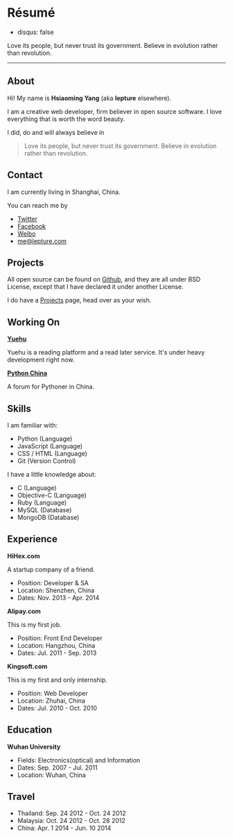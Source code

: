 # Résumé

- disqus: false

Love its people, but never trust its government. Believe in evolution rather than revolution.

---------

## About

Hi! My name is **Hsiaoming Yang** (aka **lepture** elsewhere).

I am a creative web developer, firm believer in open source software.
I love everything that is worth the word beauty.

I did, do and will always believe in

> Love its people, but never trust its government.
> Believe in evolution rather than revolution.

## Contact

I am currently living in Shanghai, China.

You can reach me by

- [Twitter](https://twitter.com/lepture)
- [Facebook](https://facebook.com/lepture)
- [Weibo](http://weibo.com/lepture)
- <me@lepture.com>


## Projects

All open source can be found on [Github](https://github.com/lepture),
and they are all under BSD License, except that I have declared it under
another License.

I do have a [Projects](http://lab.lepture.com/) page, head over as your wish.

## Working On

**[Yuehu](http://yuehu.me)**

Yuehu is a reading platform and a read later service. It's under heavy
development right now.


**[Python China](http://python-china.org)**

A forum for Pythoner in China.

## Skills

I am familiar with:

- Python (Language)
- JavaScript (Language)
- CSS / HTML (Language)
- Git (Version Control)

I have a little knowledge about:

- C (Language)
- Objective-C (Language)
- Ruby (Language)
- MySQL (Database)
- MongoDB (Database)


## Experience

**HiHex.com**

A startup company of a friend.

- Position: Developer & SA
- Location: Shenzhen, China
- Dates: Nov. 2013 - Apr. 2014


**Alipay.com**

This is my first job.

- Position: Front End Developer
- Location: Hangzhou, China
- Dates: Jul. 2011 - Sep. 2013


**Kingsoft.com**

This is my first and only internship.

- Position: Web Developer
- Location: Zhuhai, China
- Dates: Jul. 2010 - Oct. 2010


## Education

**Wuhan University**

- Fields: Electronics(optical) and Information
- Dates: Sep. 2007 - Jul. 2011
- Location: Wuhan, China

## Travel

- Thailand: Sep. 24 2012 - Oct. 24 2012
- Malaysia: Oct. 24 2012 - Oct. 28 2012
- China: Apr. 1 2014 - Jun. 10 2014
